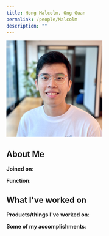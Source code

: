 ```yaml
---
title: Hong Malcolm, Ong Guan
permalink: /people/Malcolm
description: ""
---
```


<img src="/images/headshots/Malcolm.jpg" title="Hong Malcolm, Ong Guan" alt="Hong Malcolm, Ong Guan" style="width:50%;margin-left:0">

## About Me

**Joined on**: 

**Function**: 

## What I've worked on

**Products/things I've worked on**:


**Some of my accomplishments**:

